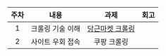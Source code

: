 | 주차 |  내용  |  과제  |  회고  |
|:---:|:--:|:--:|:--:|
|1|크롤링 기술 이해| [당근마켓 크롤링](crawling_assignments/week1/README.md)|  |
|2| 사이트 우회 접속 | 쿠팡 크롤링|